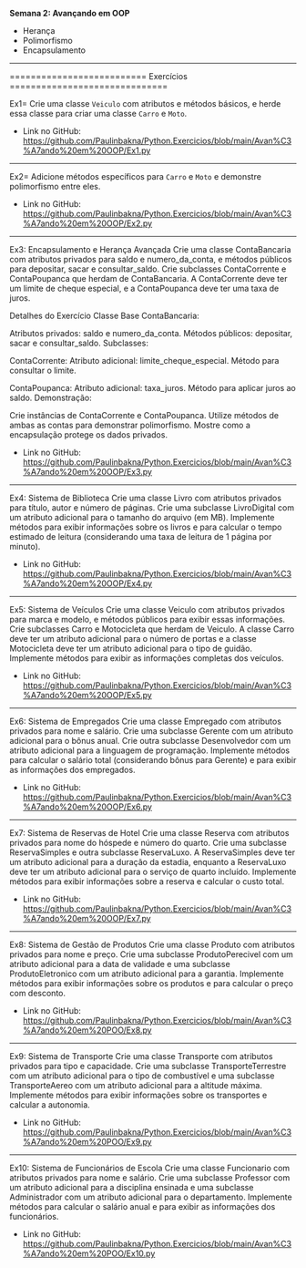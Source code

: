 **Semana 2: Avançando em OOP**

- Herança
- Polimorfismo
- Encapsulamento

---

========================== Exercícios ==============================

Ex1= Crie uma classe `Veiculo` com atributos e métodos básicos, e herde essa classe para criar uma classe `Carro` e `Moto`.

- Link no GitHub: https://github.com/Paulinbakna/Python.Exercicios/blob/main/Avan%C3%A7ando%20em%20OOP/Ex1.py

---

Ex2= Adicione métodos específicos para `Carro` e `Moto` e demonstre polimorfismo entre eles.

- Link no GitHub: https://github.com/Paulinbakna/Python.Exercicios/blob/main/Avan%C3%A7ando%20em%20OOP/Ex2.py

---

Ex3: Encapsulamento e Herança Avançada
Crie uma classe ContaBancaria com atributos privados para saldo e numero_da_conta, e métodos públicos para depositar, sacar e consultar_saldo. Crie subclasses ContaCorrente e ContaPoupanca que herdam de ContaBancaria. A ContaCorrente deve ter um limite de cheque especial, e a ContaPoupanca deve ter uma taxa de juros.

Detalhes do Exercício
Classe Base ContaBancaria:

Atributos privados: saldo e numero_da_conta.
Métodos públicos: depositar, sacar e consultar_saldo.
Subclasses:

ContaCorrente:
Atributo adicional: limite_cheque_especial.
Método para consultar o limite.

ContaPoupanca:
Atributo adicional: taxa_juros.
Método para aplicar juros ao saldo.
Demonstração:

Crie instâncias de ContaCorrente e ContaPoupanca.
Utilize métodos de ambas as contas para demonstrar polimorfismo.
Mostre como a encapsulação protege os dados privados.

- Link no GitHub: https://github.com/Paulinbakna/Python.Exercicios/blob/main/Avan%C3%A7ando%20em%20OOP/Ex3.py

---

Ex4: Sistema de Biblioteca
Crie uma classe Livro com atributos privados para título, autor e número de páginas. 
Crie uma subclasse LivroDigital com um atributo adicional para o tamanho do arquivo (em MB). Implemente métodos para exibir informações sobre os livros e para calcular o tempo estimado de leitura (considerando uma taxa de leitura de 1 página por minuto).

- Link no GitHub: https://github.com/Paulinbakna/Python.Exercicios/blob/main/Avan%C3%A7ando%20em%20OOP/Ex4.py

---

Ex5: Sistema de Veículos
Crie uma classe Veiculo com atributos privados para marca e modelo, e métodos públicos para exibir essas informações. 
Crie subclasses Carro e Motocicleta que herdam de Veiculo. 
A classe Carro deve ter um atributo adicional para o número de portas e a classe Motocicleta deve ter um atributo adicional para o tipo de guidão. 
Implemente métodos para exibir as informações completas dos veículos.

- Link no GitHub: https://github.com/Paulinbakna/Python.Exercicios/blob/main/Avan%C3%A7ando%20em%20OOP/Ex5.py

---

Ex6: Sistema de Empregados
Crie uma classe Empregado com atributos privados para nome e salário. 
Crie uma subclasse Gerente com um atributo adicional para o bônus anual. 
Crie outra subclasse Desenvolvedor com um atributo adicional para a linguagem de programação. 
Implemente métodos para calcular o salário total (considerando bônus para Gerente) e para exibir as informações dos empregados.

- Link no GitHub: https://github.com/Paulinbakna/Python.Exercicios/blob/main/Avan%C3%A7ando%20em%20OOP/Ex6.py

---

Ex7: Sistema de Reservas de Hotel
Crie uma classe Reserva com atributos privados para nome do hóspede e número do quarto. 
Crie uma subclasse ReservaSimples e outra subclasse ReservaLuxo. 
A ReservaSimples deve ter um atributo adicional para a duração da estadia, enquanto a ReservaLuxo deve ter um atributo adicional para o serviço de quarto incluído. Implemente métodos para exibir informações sobre a reserva e calcular o custo total.

- Link no GitHub: https://github.com/Paulinbakna/Python.Exercicios/blob/main/Avan%C3%A7ando%20em%20OOP/Ex7.py

---

Ex8: Sistema de Gestão de Produtos
Crie uma classe Produto com atributos privados para nome e preço. 
Crie uma subclasse ProdutoPerecivel com um atributo adicional para a data de validade e uma subclasse ProdutoEletronico com um atributo adicional para a garantia. 
Implemente métodos para exibir informações sobre os produtos e para calcular o preço com desconto.

- Link no GitHub: https://github.com/Paulinbakna/Python.Exercicios/blob/main/Avan%C3%A7ando%20em%20POO/Ex8.py

---
 
Ex9: Sistema de Transporte
Crie uma classe Transporte com atributos privados para tipo e capacidade. 
Crie uma subclasse TransporteTerrestre com um atributo adicional para o tipo de combustível e uma subclasse TransporteAereo com um atributo adicional para a altitude máxima. 
Implemente métodos para exibir informações sobre os transportes e calcular a autonomia.

- Link no GitHub: https://github.com/Paulinbakna/Python.Exercicios/blob/main/Avan%C3%A7ando%20em%20POO/Ex9.py

---

Ex10: Sistema de Funcionários de Escola
Crie uma classe Funcionario com atributos privados para nome e salário. 
Crie uma subclasse Professor com um atributo adicional para a disciplina ensinada e uma subclasse Administrador com um atributo adicional para o departamento. 
Implemente métodos para calcular o salário anual e para exibir as informações dos funcionários.

- Link no GitHub: https://github.com/Paulinbakna/Python.Exercicios/blob/main/Avan%C3%A7ando%20em%20POO/Ex10.py

